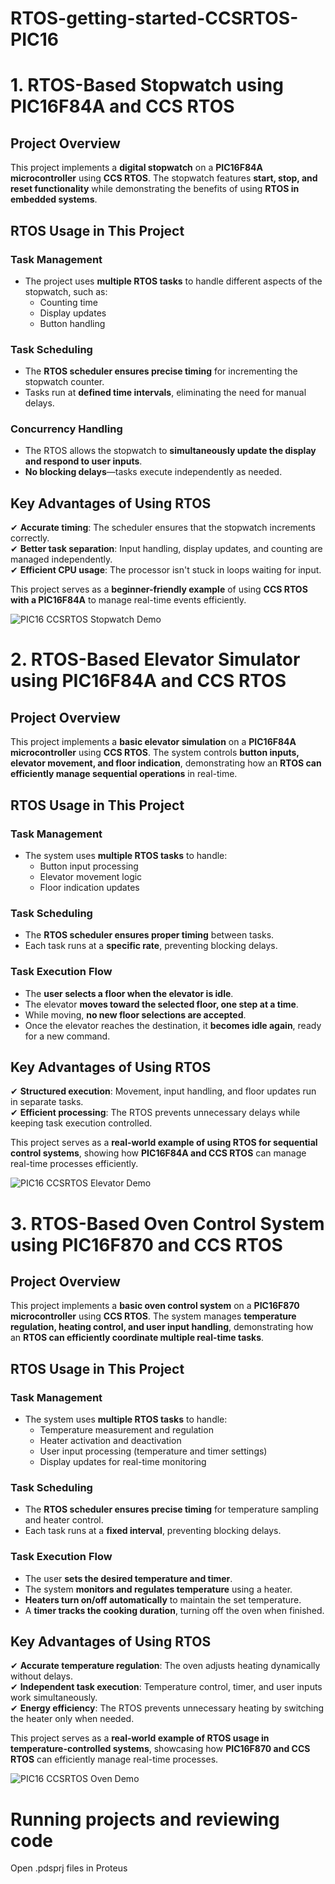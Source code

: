 # RTOS-getting-started-CCSRTOS-PIC16

# 1. RTOS-Based Stopwatch using PIC16F84A and CCS RTOS

## Project Overview
This project implements a **digital stopwatch** on a **PIC16F84A microcontroller** using **CCS RTOS**. The stopwatch features **start, stop, and reset functionality** while demonstrating the benefits of using **RTOS in embedded systems**.

## RTOS Usage in This Project
### **Task Management**
- The project uses **multiple RTOS tasks** to handle different aspects of the stopwatch, such as:
  - Counting time
  - Display updates
  - Button handling

### **Task Scheduling**
- The **RTOS scheduler ensures precise timing** for incrementing the stopwatch counter.
- Tasks run at **defined time intervals**, eliminating the need for manual delays.

###  **Concurrency Handling**
- The RTOS allows the stopwatch to **simultaneously update the display and respond to user inputs**.
- **No blocking delays**—tasks execute independently as needed.

## Key Advantages of Using RTOS
✔ **Accurate timing**: The scheduler ensures that the stopwatch increments correctly.  
✔ **Better task separation**: Input handling, display updates, and counting are managed independently.  
✔ **Efficient CPU usage**: The processor isn't stuck in loops waiting for input.  

This project serves as a **beginner-friendly example** of using **CCS RTOS with a PIC16F84A** to manage real-time events efficiently.

![PIC16 CCSRTOS Stopwatch Demo](https://github.com/user-attachments/assets/99da0364-3f0e-4a50-9686-30c6b6171c22)


# 2. RTOS-Based Elevator Simulator using PIC16F84A and CCS RTOS

## Project Overview
This project implements a **basic elevator simulation** on a **PIC16F84A microcontroller** using **CCS RTOS**. The system controls **button inputs, elevator movement, and floor indication**, demonstrating how an **RTOS can efficiently manage sequential operations** in real-time.

## RTOS Usage in This Project
### **Task Management**
- The system uses **multiple RTOS tasks** to handle:
  - Button input processing
  - Elevator movement logic
  - Floor indication updates

### **Task Scheduling**
- The **RTOS scheduler ensures proper timing** between tasks.
- Each task runs at a **specific rate**, preventing blocking delays.

### **Task Execution Flow**
- The **user selects a floor when the elevator is idle**.
- The elevator **moves toward the selected floor, one step at a time**.
- While moving, **no new floor selections are accepted**.
- Once the elevator reaches the destination, it **becomes idle again**, ready for a new command.

## Key Advantages of Using RTOS
✔ **Structured execution**: Movement, input handling, and floor updates run in separate tasks.  
✔ **Efficient processing**: The RTOS prevents unnecessary delays while keeping task execution controlled.  

This project serves as a **real-world example of using RTOS for sequential control systems**, showing how **PIC16F84A and CCS RTOS** can manage real-time processes efficiently.

![PIC16 CCSRTOS Elevator Demo](https://github.com/user-attachments/assets/2dc2f989-dd8f-45ca-bdd8-d3c0b5822aef)


# 3. RTOS-Based Oven Control System using PIC16F870 and CCS RTOS

## Project Overview
This project implements a **basic oven control system** on a **PIC16F870 microcontroller** using **CCS RTOS**. The system manages **temperature regulation, heating control, and user input handling**, demonstrating how an **RTOS can efficiently coordinate multiple real-time tasks**.

## RTOS Usage in This Project
### **Task Management**
- The system uses **multiple RTOS tasks** to handle:
  - Temperature measurement and regulation
  - Heater activation and deactivation
  - User input processing (temperature and timer settings)
  - Display updates for real-time monitoring

### **Task Scheduling**
- The **RTOS scheduler ensures precise timing** for temperature sampling and heater control.
- Each task runs at a **fixed interval**, preventing blocking delays.

### **Task Execution Flow**
- The user **sets the desired temperature and timer**.
- The system **monitors and regulates temperature** using a heater.
- **Heaters turn on/off automatically** to maintain the set temperature.
- A **timer tracks the cooking duration**, turning off the oven when finished.

## Key Advantages of Using RTOS
✔ **Accurate temperature regulation**: The oven adjusts heating dynamically without delays.  
✔ **Independent task execution**: Temperature control, timer, and user inputs work simultaneously.  
✔ **Energy efficiency**: The RTOS prevents unnecessary heating by switching the heater only when needed.  

This project serves as a **real-world example of RTOS usage in temperature-controlled systems**, showcasing how **PIC16F870 and CCS RTOS** can efficiently manage real-time processes.

![PIC16 CCSRTOS Oven Demo](https://github.com/user-attachments/assets/5f60f531-2117-499b-8a1e-6a434efb6b1c)


# Running projects and reviewing code
Open .pdsprj files in Proteus
